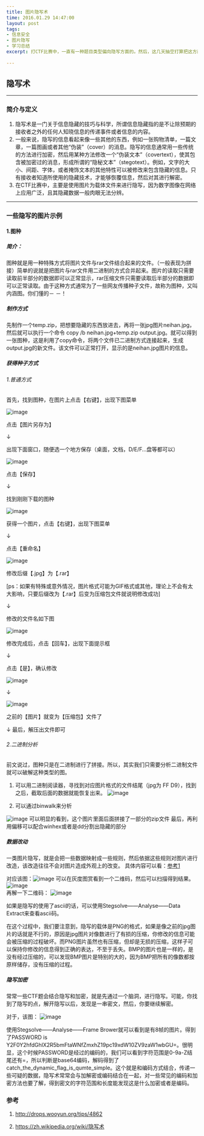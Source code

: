 ```yaml
---
title: 图片隐写术
time: 2016.01.29 14:47:00
layout: post
tags:
- 信息安全
- 图片隐写
- 学习总结
excerpt: 打CTF比赛中，一直有一种题目类型偏向隐写方面的。然后，这几天抽空打算把这方面的知识学习一下。本博文会持续搜集一些，我所知道的图片隐写资料。额，有一些感觉wooyun那边已经写的很详细了，我就不再重复了，可参考：http://drops.wooyun.org/tips/4862
    
---
```

## 隐写术

---
### 简介与定义
1. 隐写术是一门关于信息隐藏的技巧与科学，所谓信息隐藏指的是不让除预期的接收者之外的任何人知晓信息的传递事件或者信息的内容。
2. 一般来说，隐写的信息看起来像一些其他的东西，例如一张购物清单，一篇文章，一篇图画或者其他“伪装”（cover）的消息。隐写的信息通常用一些传统的方法进行加密，然后用某种方法修改一个“伪装文本”（covertext），使其包含被加密过的消息，形成所谓的“隐秘文本”（stegotext）。例如，文字的大小、间距、字体，或者掩饰文本的其他特性可以被修改来包含隐藏的信息。只有接收者知道所使用的隐藏技术，才能够恢覆信息，然后对其进行解密。
3. 在CTF比赛中，主要是使用图片为载体文件来进行隐写，因为数字图像在网络上应用广泛，且其隐藏数据一般肉眼无法分辨。

---
### 一些隐写的图片示例

#### 1.图种
##### 简介：
图种就是用一种特殊方式将图片文件与rar文件结合起来的文件。（一般表现为拼接）简单的说就是把图片与rar文件用二进制的方式合并起来。图片的读取只需要读取前半部分的数据即可以正常显示，rar压缩文件只需要读取后半部分的数据即可以正常读取。由于这种方式通常为了一些网友传播种子文件，故称为图种，又叫内涵图。你们懂的－ －！

##### 制作方式
先制作一个temp.zip，把想要隐藏的东西放进去，再将一张jpg图片neihan.jpg，然后就可以执行一个命令 copy /b neihan.jpg+temp.zip output.jpg。就可以得到一张图种，这是利用了copy命令，将两个文件已二进制方式连接起来，生成output.jpg的新文件。该文件可以正常打开，显示的是neihan.jpg图片的信息。

##### 获得种子方式

###### 1.普通方式
首先，找到图种，在图片上点击【右键】，出现下图菜单

![image](http://imgsrc.baidu.com/forum/w%3D580/sign=1aa3c4298bd4b31cf03c94b3b7d7276f/4adb13f33a87e95065642c0610385343faf2b441.jpg)

点击【图片另存为】

↓

出现下面窗口，随便选一个地方保存（桌面，文档，D/E/F…盘等都可以）

![image](http://imgsrc.baidu.com/forum/w%3D580/sign=cce223b015ce36d3a20483380af23a24/218f7f4e9258d109248976d8d158ccbf6d814d4a.jpg)

点击【保存】

↓

找到刚刚下载的图种

![image](http://imgsrc.baidu.com/forum/w%3D580/sign=0c3601a21a4c510faec4e21250582528/c6f204f5e0fe99253743b63a34a85edf8cb1716d.jpg)

获得一个图片，点击【右键】，出现下图菜单

↓

点击【重命名】

![image](http://imgsrc.baidu.com/forum/w%3D580/sign=b6a89744d21b0ef46ce89856edc551a1/55da65086e061d951811e8527bf40ad163d9ca65.jpg)

修改后缀【.jpg】为【.rar】

[ps：如果有特殊或意外情况，图片格式可能为GIF格式或其他，理论上不会有太大影响，只要后缀改为【.rar】后变为压缩包文件就说明修改成功]

↓

修改的文件名如下图

![image](http://imgsrc.baidu.com/forum/w%3D580/sign=2d807ab576c6a7efb926a82ecdfbafe9/e70e846eddc451da4b5ad381b6fd5266d116320c.jpg)

修改完成后，点击【回车】，出现下面提示框

↓

点击【是】，确认修改

![image](http://imgsrc.baidu.com/forum/w%3D580/sign=0e96f7cf0a7b02080cc93fe952d8f25f/6b068844ad345982d2273af80cf431adcaef8403.jpg)

↓

![image](http://imgsrc.baidu.com/forum/w%3D580/sign=fb473b5abaa1cd1105b672288913c8b0/266f63ed2e738bd4b0876d5ba18b87d6267ff916.jpg)

之前的【图片】就变为【压缩包】文件了

↓
最后，解压出文件即可

###### 2.二进制分析
前文说过，图种只是在二进制进行了拼接。所以，其实我们只需要分析二进制文件就可以破解这种类型的图。

1. 可以用二进制阅读器，寻找到对应图片格式的文件结尾（jpg为 FF D9），找到之后，截取后面的数据就能恢复出来。
![image](http://static.wooyun.org/20150211/2015021109583530521.png)

2. 可以通过binwalk来分析

![image](http://momomoxiaoxi.com/img/post/hidden/1.png)
可以明显的看到，这个图片里面后面拼接了一部分的zip文件
最后，再利用偏移可以配合winhex或者是dd分割出隐藏的部分

##### 数据改动
一类图片隐写，就是会把一些数据映射成一些规则，然后依据这些规则对图片进行改造，该改造往往不会对图片造成外观上的改变。
具体内容可以看：[参考1](http://drops.wooyun.org/tips/4862)

对应该图：![image](http://momomoxiaoxi.com/img/post/hidden/2.png)
可以在灰度图赏看到一个二维码，然后可以扫描得到结果。
![image](http://http://momomoxiaoxi.com/img/post/hidden/3.png)	
再解一下二维码：
![image](http://http://momomoxiaoxi.com/img/post/hidden/4.png)

如果是隐写的使用了ascii的话，可以使用Stegsolve——Analyse——Data Extract来查看ascii码。

在这个过程中，我们要注意到，隐写的载体是PNG的格式，如果是像之前的jpg图片的话就是不行的，原因是jpg图片对像数进行了有损的压缩，你修改的信息可能会被压缩的过程破坏。而PNG图片虽然也有压缩，但却是无损的压缩，这样子可以保持你修改的信息得到正确的表达，不至于丢失。BMP的图片也是一样的，是没有经过压缩的，可以发现BMP图片是特别的大的，因为BMP把所有的像数都按原样储存，没有压缩的过程。

##### 隐写加密
常常一些CTF题会结合隐写和加密，就是先通过一个脑洞，进行隐写。可能，你找到了隐写的点，解开隐写以后，发现是一串密文，然后，你要继续解密。

对于，该图：
![image](http://momomoxiaoxi.com/img/post/hidden/5.gif)

使用Stegsolve——Analyse——Frame Brower就可以看到是有8帧的图片。得到了PASSWORD is Y2F0Y2hfdGhlX2R5bmFtaWNfZmxhZ19pc19xdW10ZV9zaW1wbGU=。很明显，这个时候PASSWORD是经过的编码的，我们可以看到字符范围是0-9a-Z结尾还有=，所以判断是base64编码，解码得到了catch_the_dynamic_flag_is_qumte_simple。这个就是和编码方式结合，传递一些可疑的数据，隐写术常常会与加解密或编码结合在一起，对一些常见的编码和加密方法也要了解，得到密文的字符范围和长度能发现这是什么加密或者是编码。


### 参考

1. http://drops.wooyun.org/tips/4862

2. https://zh.wikipedia.org/wiki/隐写术
